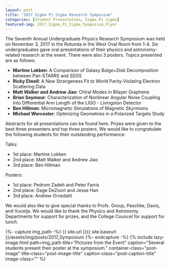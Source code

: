 ```yaml
---
layout: post
title: "2017 Sigma Pi Sigma Research Symposium"
categories: [Student Presentation, Sigma Pi Sigma]
featured-img: 2017_Sigma_Pi_Sigma_Symposium_Flyer
---
```


The Seventh Annual Undergraduate Physics Research Symposium was held on November 3, 2017 in the Rotunda in the West Oval Room from 1-4. Six undergraduates gave oral presentations of their physics and astronomy-related research at the event. There were also 3 posters. Topics presented are as follows: 

- **Martine Lokken**: A Comparison of Galaxy Bulge+Disk Decomposition between Pan-STARRS and SDSS
- **Ricky Elwell**: A New Strangeness Fit to World Parity-Violating Electron Scattering Data
- **Matt Walker and Andrew Jiao**: Chiral Modes in Bilayer Graphene
- **Brian Seymour**: Characterization of Nonlinear Angular Noise Coupling into Differential Arm Length of the LIGO - Livingston Detector
- **Ben Hillman**: Micromagnetic Simulations of Magnetic Skyrmions
- **Michael Worcester**: Optimizing Geometries in a Polarized Targets Study

Abstracts for all presentations can be found here. Prizes were given to the best three presenters and top three posters. We would like to congratulate the following students for their outstanding performance:

Talks:
- 1st place: Martine Lokken
- 2nd place: Matt Walker and Andrew Jiao
- 3rd place: Ben Hillman

Posters:
- 1st place: Pedrom Zadeh and Peter Farris
- 2nd place: Gage DeZoort and Jesse Han
- 3rd place: Andrew Orvedahl

We would also like to give special thanks to Profs. Group, Paschke, Davis, and Vucelja. We would like to thank the Physics and Astronomy Departments for support for prizes, and the College Councel for support for lunch. 

 {%- capture img_path -%}
 {{ site.url }}{{ site.baseurl }}/assets/img/posts/2017_Symposium 
 {%- endcapture -%}
 {% include lazy-image.html 
    path=img_path
    title="Pictures from the Event" 
    caption="Several students present their poster at the symposium." 
    container-class="post-image" 
    title-class="post-image-title" 
    caption-class="post-caption-title"
    image-class="" 
 %}
